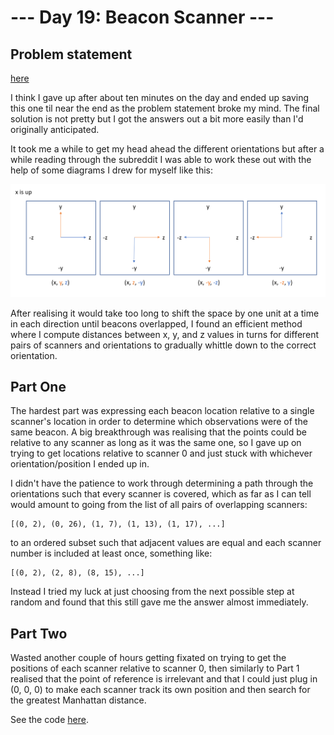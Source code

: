 # --- Day 19: Beacon Scanner ---

## Problem statement

[here](https://adventofcode.com/2021/day/19)

I think I gave up after about ten minutes on the day and ended up saving this one til near the end as the problem statement broke my mind. The final solution is not pretty but I got the answers out a bit more easily than I'd originally anticipated.

It took me a while to get my head ahead the different orientations but after a while reading through the subreddit I was able to work these out with the help of some diagrams I drew for myself like this:

<img src="rotations.png"></img>

After realising it would take too long to shift the space by one unit at a time in each direction until beacons overlapped, I found an efficient method where I compute distances between x, y, and z values in turns for different pairs of scanners and orientations to gradually whittle down to the correct orientation.

## Part One

The hardest part was expressing each beacon location relative to a single scanner's location in order to determine which observations were of the same beacon. A big breakthrough was realising that the points could be relative to any scanner as long as it was the same one, so I gave up on trying to get locations relative to scanner 0 and just stuck with whichever orientation/position I ended up in.

I didn't have the patience to work through determining a path through the orientations such that every scanner is covered, which as far as I can tell would amount to going from the list of all pairs of overlapping scanners:

```
[(0, 2), (0, 26), (1, 7), (1, 13), (1, 17), ...]
```

to an ordered subset such that adjacent values are equal and each scanner number is included at least once, something like:

```
[(0, 2), (2, 8), (8, 15), ...]
```

Instead I tried my luck at just choosing from the next possible step at random and found that this still gave me the answer almost immediately.

## Part Two

Wasted another couple of hours getting fixated on trying to get the positions of each scanner relative to scanner 0, then similarly to Part 1 realised that the point of reference is irrelevant and that I could just plug in (0, 0, 0) to make each scanner track its own position and then search for the greatest Manhattan distance.

See the code [here](solution-final.py).
